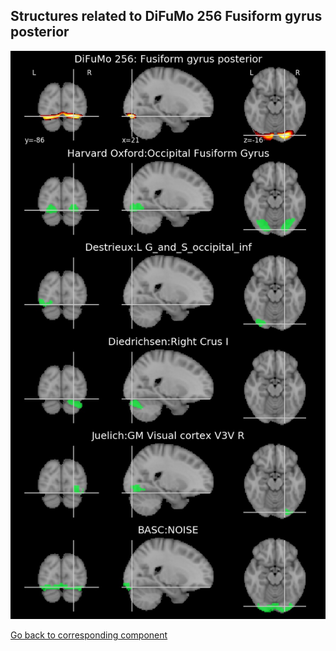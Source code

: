 


## Structures related to DiFuMo 256 Fusiform gyrus posterior

![112](112.jpg "Structures related to DiFuMo 256 Fusiform gyrus posterior")

[Go back to corresponding component](https://parietal-inria.github.io/DiFuMo/256/html/112.html)